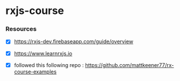 # rxjs-course 

### Resources
- [x] https://rxjs-dev.firebaseapp.com/guide/overview
- [x] https://www.learnrxjs.io
- [x] followed this following repo : https://github.com/mattkeener77/rx-course-examples


